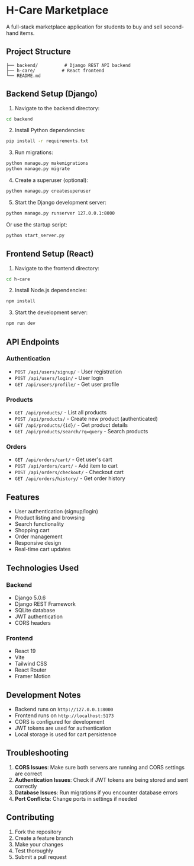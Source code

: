 # H-Care Marketplace

A full-stack marketplace application for students to buy and sell second-hand items.

## Project Structure

```
├── backend/          # Django REST API backend
├── h-care/          # React frontend
└── README.md
```

## Backend Setup (Django)

1. Navigate to the backend directory:
```bash
cd backend
```

2. Install Python dependencies:
```bash
pip install -r requirements.txt
```

3. Run migrations:
```bash
python manage.py makemigrations
python manage.py migrate
```

4. Create a superuser (optional):
```bash
python manage.py createsuperuser
```

5. Start the Django development server:
```bash
python manage.py runserver 127.0.0.1:8000
```

Or use the startup script:
```bash
python start_server.py
```

## Frontend Setup (React)

1. Navigate to the frontend directory:
```bash
cd h-care
```

2. Install Node.js dependencies:
```bash
npm install
```

3. Start the development server:
```bash
npm run dev
```

## API Endpoints

### Authentication
- `POST /api/users/signup/` - User registration
- `POST /api/users/login/` - User login
- `GET /api/users/profile/` - Get user profile

### Products
- `GET /api/products/` - List all products
- `POST /api/products/` - Create new product (authenticated)
- `GET /api/products/{id}/` - Get product details
- `GET /api/products/search/?q=query` - Search products

### Orders
- `GET /api/orders/cart/` - Get user's cart
- `POST /api/orders/cart/` - Add item to cart
- `POST /api/orders/checkout/` - Checkout cart
- `GET /api/orders/history/` - Get order history

## Features

- User authentication (signup/login)
- Product listing and browsing
- Search functionality
- Shopping cart
- Order management
- Responsive design
- Real-time cart updates

## Technologies Used

### Backend
- Django 5.0.6
- Django REST Framework
- SQLite database
- JWT authentication
- CORS headers

### Frontend
- React 19
- Vite
- Tailwind CSS
- React Router
- Framer Motion

## Development Notes

- Backend runs on `http://127.0.0.1:8000`
- Frontend runs on `http://localhost:5173`
- CORS is configured for development
- JWT tokens are used for authentication
- Local storage is used for cart persistence

## Troubleshooting

1. **CORS Issues**: Make sure both servers are running and CORS settings are correct
2. **Authentication Issues**: Check if JWT tokens are being stored and sent correctly
3. **Database Issues**: Run migrations if you encounter database errors
4. **Port Conflicts**: Change ports in settings if needed

## Contributing

1. Fork the repository
2. Create a feature branch
3. Make your changes
4. Test thoroughly
5. Submit a pull request